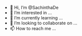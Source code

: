 - 👋 Hi, I’m @SachinthaDe
- 👀 I’m interested in ...
- 🌱 I’m currently learning ...
- 💞️ I’m looking to collaborate on ...
- 📫 How to reach me ...

<!---
SachinthaDe/SachinthaDe is a ✨ special ✨ repository because its `README.md` (this file) appears on your GitHub profile.
You can click the Preview link to take a look at your changes.
--->
